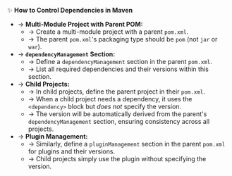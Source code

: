 ✨ **How to Control Dependencies in Maven**
- → **Multi-Module Project with Parent POM:**
    - → Create a multi-module project with a parent `pom.xml`.
    - → The parent `pom.xml`'s packaging type should be `pom` (not `jar` or `war`).
- → **`dependencyManagement` Section:**
    - → Define a `dependencyManagement` section in the parent `pom.xml`.
    - → List all required dependencies and their versions within this section.
- → **Child Projects:**
    - → In child projects, define the parent project in their `pom.xml`.
    - → When a child project needs a dependency, it uses the `<dependency>` block but *does not* specify the version.
    - → The version will be automatically derived from the parent's `dependencyManagement` section, ensuring consistency across all projects.
- → **Plugin Management:**
    - → Similarly, define a `pluginManagement` section in the parent `pom.xml` for plugins and their versions.
    - → Child projects simply use the plugin without specifying the version.